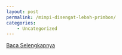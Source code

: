 ```yaml
---
layout: post
permalink: /mimpi-disengat-lebah-primbon/
categories:
    - Uncategorized
---
```


[Baca Selengkapnya](/10)